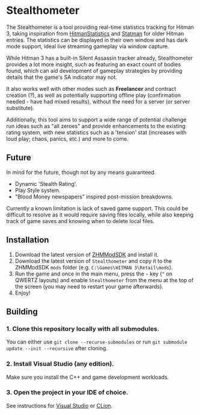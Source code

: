 # Stealthometer

The Stealthometer is a tool providing real-time statistics tracking for Hitman 3, taking inspiration from [HitmanStatistics](https://github.com/nvillemin/HitmanStatistics) and [Statman](https://github.com/OrfeasZ/Statman) for older Hitman entries.
The statistics can be displayed in their own window and has dark mode support, ideal live streaming gameplay via window capture.

While Hitman 3 has a built-in Silent Assassin tracker already, Stealthometer provides a lot more insight, such as featuring an exact count of bodies found, which can aid development of gameplay strategies by providing details that the game's SA indicator may not.

It also works well with other modes such as **Freelancer** and contract creation (?), as well as potentially supporting offline play (confirmation needed - have had mixed results), without the need for a server (or server substitute).

Additionally, this tool aims to support a wide range of potential challenge run ideas such as "all zeroes" and provide enhancements to the existing rating system, with new statistics such as a 'tension' stat (increases with loud play; chaos, panics, etc.) and more to come.

## Future

In mind for the future, though not by any means guaranteed.

- Dynamic 'Stealth Rating'.
- Play Style system.
- "Blood Money newspapers" inspired post-mission breakdowns.

Currently a known limitation is lack of saved game support. This could be difficult to resolve as it would require saving files locally, while also keeping track of game saves and knowing when to delete local files.

## Installation

1. Download the latest version of [ZHMModSDK](https://github.com/OrfeasZ/ZHMModSDK) and install it.
2. Download the latest version of `Stealthometer` and copy it to the ZHMModSDK `mods` folder (e.g. `C:\Games\HITMAN 3\Retail\mods`).
3. Run the game and once in the main menu, press the `~` key (`^` on QWERTZ layouts) and enable `Stealthometer` from the menu at the top of the screen (you may need to restart your game afterwards).
4. Enjoy!

## Building

### 1. Clone this repository locally with all submodules.

You can either use `git clone --recurse-submodules` or run `git submodule update --init --recursive` after cloning.

### 2. Install Visual Studio (any edition).

Make sure you install the C++ and game development workloads.

### 3. Open the project in your IDE of choice.

See instructions for [Visual Studio](https://github.com/OrfeasZ/ZHMModSDK/wiki/Setting-up-Visual-Studio-for-development) or [CLion](https://github.com/OrfeasZ/ZHMModSDK/wiki/Setting-up-CLion-for-development).
